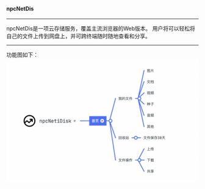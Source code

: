 #### npcNetDis

---

npcNetDis是一项云存储服务，覆盖主流浏览器的Web版本。
用户将可以轻松将自己的文件上传到网盘上，并可跨终端随时随地查看和分享。

---

功能图如下：
![](src/main/resources/img/function.png)